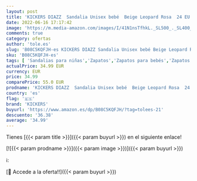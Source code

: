 ```yaml
---
layout: post
title: 'KICKERS DIAZZ  Sandalia Unisex bebé  Beige Leopard Rosa  24 EU'
date: 2022-06-16 17:17:42
image: 'https://m.media-amazon.com/images/I/41N1nsTfhkL._SL500_._SL400_.jpg'
comments: true
category: ofertas
author: 'tole.es'
slug: 'B08C5KQFJH-es KICKERS DIAZZ Sandalia Unisex bebé Beige Leopard Rosa 24 EU'
sku: 'B08C5KQFJH-es'
tags: [ 'Sandalias para niñas','Zapatos','Zapatos para bebés','Zapatos para niñas','Zapatos y complementos','kickers','sandalia','🇪🇸', ]
actualPrice: 34.99 EUR
currency: EUR
price: 34.99
comparePrice: 55.0 EUR
prodname: 'KICKERS DIAZZ  Sandalia Unisex bebé  Beige Leopard Rosa  24 EU'
country: 'es'
flag: '🇪🇸'
brand: 'KICKERS'
buyurl: 'https://www.amazon.es/dp/B08C5KQFJH/?tag=tolees-21'
descuento: '36.38'
average: '34.99'
---
```


Tienes [{{< param title >}}]({{< param buyurl >}}) en el siguiente enlace!

[![{{< param prodname >}}]({{< param image >}})]({{< param buyurl >}})

ℹ️:


[🛒 Accede a la oferta!!]({{< param buyurl >}})
